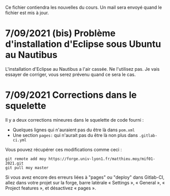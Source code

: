 Ce fichier contiendra les nouvelles du cours. Un mail sera envoyé quand le fichier est mis à jour.
# 7/09/2021 (bis) Problème d'installation d'Eclipse sous Ubuntu au Nautibus

L'installation d'Eclipse au Nautibus a l'air cassée. Ne l'utilisez pas. Je vais
essayer de corriger, vous serez prévenu quand ce sera le cas.

# 7/09/2021 Corrections dans le squelette

Il y a deux corrections mineures dans le squelette de code fourni :

- Quelques lignes qui n'auraient pas du être là dans `pom.xml`
- Une section `pages:` qui n'aurait pas du être là non plus dans `.gitlab-ci.yml`

Vous pouvez récupérer ces modifications comme ceci :

```
git remote add moy https://forge.univ-lyon1.fr/matthieu.moy/mif01-2021.git
git pull moy master
```

Si vous avez encore des erreurs liées à "pages" ou "deploy" dans Gitlab-CI, allez dans votre projet sur la forge, barre latérale « Settings », « General », « Project features », et désactivez « pages ».

